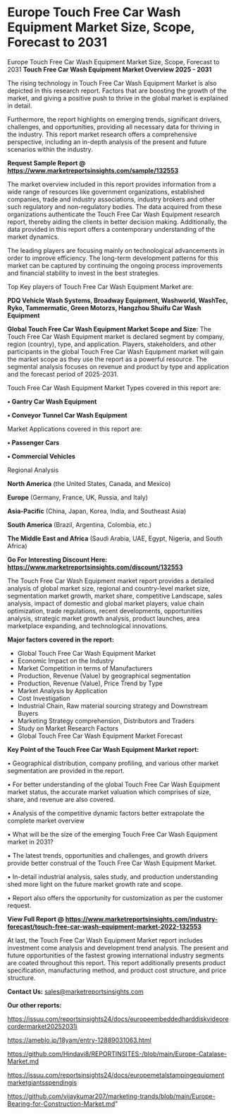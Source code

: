 # Europe Touch Free Car Wash Equipment Market Size, Scope, Forecast to 2031
Europe Touch Free Car Wash Equipment Market Size, Scope, Forecast to 2031
<Strong> Touch Free Car Wash Equipment Market Overview 2025 - 2031</strong>

The rising technology in Touch Free Car Wash Equipment Market is also depicted in this research report. Factors that are boosting the growth of the market, and giving a positive push to thrive in the global market is explained in detail.

Furthermore, the report highlights on emerging trends, significant drivers, challenges, and opportunities, providing all necessary data for thriving in the industry. This report market research offers a comprehensive perspective, including an in-depth analysis of the present and future scenarios within the industry.

<strong>Request Sample Report @ <a href=https://www.marketreportsinsights.com/sample/132553>https://www.marketreportsinsights.com/sample/132553</a></strong>

The market overview included in this report provides information from a wide range of resources like government organizations, established companies, trade and industry associations, industry brokers and other such regulatory and non-regulatory bodies. The data acquired from these organizations authenticate the Touch Free Car Wash Equipment research report, thereby aiding the clients in better decision making. Additionally, the data provided in this report offers a contemporary understanding of the market dynamics.

The leading players are focusing mainly on technological advancements in order to improve efficiency. The long-term development patterns for this market can be captured by continuing the ongoing process improvements and financial stability to invest in the best strategies.

Top Key players of Touch Free Car Wash Equipment Market are:

<strong>PDQ Vehicle Wash Systems, Broadway Equipment, Washworld, WashTec, Ryko, Tammermatic, Green Motorzs, Hangzhou Shuifu Car Wash Equipment</strong>

<strong><b>Global Touch Free Car Wash Equipment Market Scope and Size:</b></strong>
The Touch Free Car Wash Equipment market is declared segment by company, region (country), type, and application. Players, stakeholders, and other participants in the global Touch Free Car Wash Equipment market will gain the market scope as they use the report as a powerful resource. The segmental analysis focuses on revenue and product by type and application and the forecast period of 2025-2031.

Touch Free Car Wash Equipment Market Types covered in this report are:

<strong>• Gantry Car Wash Equipment

• Conveyor Tunnel Car Wash Equipment</strong>

Market Applications covered in this report are:

<strong>• Passenger Cars

• Commercial Vehicles</strong> 

Regional Analysis

<strong>North America</strong> (the United States, Canada, and Mexico)

<strong>Europe</strong> (Germany, France, UK, Russia, and Italy)

<strong>Asia-Pacific</strong> (China, Japan, Korea, India, and Southeast Asia)

<strong>South America</strong> (Brazil, Argentina, Colombia, etc.)

<strong>The Middle East and Africa</strong> (Saudi Arabia, UAE, Egypt, Nigeria, and South Africa)

<strong>Go For Interesting Discount Here: <a href=https://www.marketreportsinsights.com/discount/132553>https://www.marketreportsinsights.com/discount/132553</a></strong>

The Touch Free Car Wash Equipment market report provides a detailed analysis of global market size, regional and country-level market size, segmentation market growth, market share, competitive Landscape, sales analysis, impact of domestic and global market players, value chain optimization, trade regulations, recent developments, opportunities analysis, strategic market growth analysis, product launches, area marketplace expanding, and technological innovations.

<strong><b>Major factors covered in the report:</b></strong>
<ul>
  <li>Global Touch Free Car Wash Equipment Market </li>
  <li>Economic Impact on the Industry</li>
  <li>Market Competition in terms of Manufacturers</li>
  <li>Production, Revenue (Value) by geographical segmentation</li>
  <li>Production, Revenue (Value), Price Trend by Type</li>
  <li>Market Analysis by Application</li>
  <li>Cost Investigation</li>
  <li>Industrial Chain, Raw material sourcing strategy and Downstream Buyers</li>
  <li>Marketing Strategy comprehension, Distributors and Traders</li>
  <li>Study on Market Research Factors</li>
  <li>Global Touch Free Car Wash Equipment Market Forecast</li>
</ul>

<strong><b>Key Point of the Touch Free Car Wash Equipment Market report:</b></strong>

• Geographical distribution, company profiling, and various other market segmentation are provided in the report.

• For better understanding of the global Touch Free Car Wash Equipment market status, the accurate market valuation which comprises of size, share, and revenue are also covered.

• Analysis of the competitive dynamic factors better extrapolate the complete market overview

• What will be the size of the emerging Touch Free Car Wash Equipment market in 2031?

• The latest trends, opportunities and challenges, and growth drivers provide better construal of the Touch Free Car Wash Equipment Market.

• In-detail industrial analysis, sales study, and production understanding shed more light on the future market growth rate and scope.

• Report also offers the opportunity for customization as per the customer request.

<strong><b>View Full Report @ <a href=https://www.marketreportsinsights.com/industry-forecast/touch-free-car-wash-equipment-market-2022-132553>https://www.marketreportsinsights.com/industry-forecast/touch-free-car-wash-equipment-market-2022-132553</a></b></strong>


At last, the Touch Free Car Wash Equipment Market report includes investment come analysis and development trend analysis. The present and future opportunities of the fastest growing international industry segments are coated throughout this report. This report additionally presents product specification, manufacturing method, and product cost structure, and price structure.

<strong>Contact Us:</strong>
sales@marketreportsinsights.com

<strong>Our other reports:</strong>

<a href=https://issuu.com/reportsinsights24/docs/europeembeddedharddiskvideorecordermarket20252031i>https://issuu.com/reportsinsights24/docs/europeembeddedharddiskvideorecordermarket20252031i</a>

<a href=https://ameblo.jp/18yam/entry-12889031063.html>https://ameblo.jp/18yam/entry-12889031063.html</a>

<a href=https://github.com/Hindavi8/REPORTINSITES-/blob/main/Europe-Catalase-Market.md>https://github.com/Hindavi8/REPORTINSITES-/blob/main/Europe-Catalase-Market.md</a>

<a href=https://issuu.com/reportsinsights24/docs/europemetalstampingequipmentmarketgiantsspendingis>https://issuu.com/reportsinsights24/docs/europemetalstampingequipmentmarketgiantsspendingis</a>

<a href=https://github.com/vijaykumar207/marketing-trands/blob/main/Europe-Bearing-for-Construction-Market.md>https://github.com/vijaykumar207/marketing-trands/blob/main/Europe-Bearing-for-Construction-Market.md</a>"
